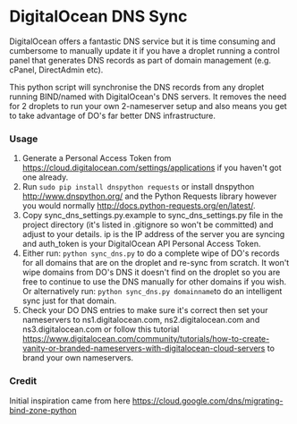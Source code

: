 # DigitalOcean DNS Sync
DigitalOcean offers a fantastic DNS service but it is time consuming and cumbersome to manually update it if you
have a droplet running a control panel that generates DNS records as part of domain management (e.g. cPanel,
DirectAdmin etc).

This python script will synchronise the DNS records from any droplet running BIND/named with DigitalOcean's
DNS servers. It removes the need for 2 droplets to run your own 2-nameserver setup and also means you get to take
advantage of DO's far better DNS infrastructure.

### Usage

1. Generate a Personal Access Token from https://cloud.digitalocean.com/settings/applications if you haven't got one
 already.
2. Run ```sudo pip install dnspython requests``` or install dnspython http://www.dnspython.org/ and the Python Requests
library however you would normally http://docs.python-requests.org/en/latest/.
3. Copy sync_dns_settings.py.example to sync_dns_settings.py file in the project directory (it's listed in .gitignore so won't be committed) and adjust to your details. ip is the IP address of the server you are syncing and auth_token is your DigitalOcean API Personal Access Token.
4. Either run: ```python sync_dns.py``` to do a complete wipe of DO's records for all domains that are on the droplet and
 re-sync from scratch. It won't wipe domains from DO's DNS it doesn't find on the droplet so you are free to continue to
 use the DNS manually for other domains if you wish. Or alternatively run: ```python sync_dns.py domainname```to do an
 intelligent sync just for that domain.
5. Check your DO DNS entries to make sure it's correct then set your nameservers to ns1.digitalocean.com,
 ns2.digitalocean.com and ns3.digitalocean.com or follow this tutorial
 https://www.digitalocean.com/community/tutorials/how-to-create-vanity-or-branded-nameservers-with-digitalocean-cloud-servers
 to brand your own nameservers.

### Credit

Initial inspiration came from here https://cloud.google.com/dns/migrating-bind-zone-python
